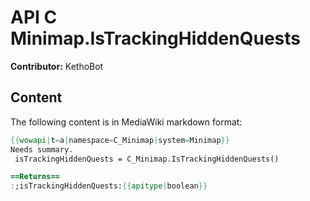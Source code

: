 # API C Minimap.IsTrackingHiddenQuests

**Contributor:** KethoBot

## Content

The following content is in MediaWiki markdown format:

```mediawiki
{{wowapi|t=a|namespace=C_Minimap|system=Minimap}}
Needs summary.
 isTrackingHiddenQuests = C_Minimap.IsTrackingHiddenQuests()

==Returns==
:;isTrackingHiddenQuests:{{apitype|boolean}}
```